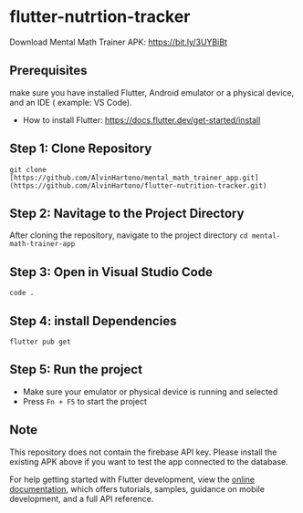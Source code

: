 # flutter-nutrtion-tracker

Download Mental Math Trainer APK:
https://bit.ly/3UYBiBt



## Prerequisites

make sure you have installed Flutter, Android emulator or a physical device, and an IDE ( example: VS Code). 
- How to install Flutter: https://docs.flutter.dev/get-started/install

## Step 1: Clone Repository
```git clone [https://github.com/AlvinHartono/mental_math_trainer_app.git](https://github.com/AlvinHartono/flutter-nutrition-tracker.git)```

## Step 2: Navitage to the Project Directory
After cloning the repository, navigate to the project directory
```cd mental-math-trainer-app```

## Step 3: Open in Visual Studio Code
```code .```

## Step 4: install Dependencies
```flutter pub get```

## Step 5: Run the project
- Make sure your emulator or physical device is running and selected
- Press `Fn + F5` to start the project

## Note
This repository does not contain the firebase API key. Please install the existing APK above if you want to test the app connected to the database.




For help getting started with Flutter development, view the
[online documentation](https://docs.flutter.dev/), which offers tutorials,
samples, guidance on mobile development, and a full API reference.
